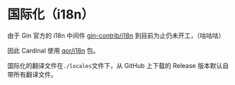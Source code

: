 # 国际化（i18n）

由于 Gin 官方的 i18n 中间件 [gin-contrib/i18n](https://github.com/gin-contrib/i18n) 到目前为止仍未开工，（咕咕咕）

因此 Cardinal 使用 [qor/i18n](https://github.com/qor/i18n) 包。

国际化的翻译文件在`./locales`文件下，从 GitHub 上下载的 Release 版本默认自带所有翻译文件。